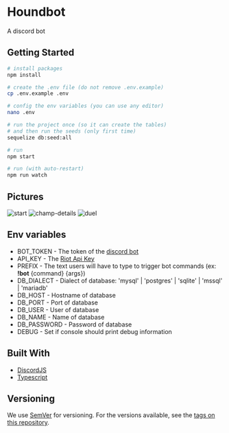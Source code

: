 # Houndbot

A discord bot

## Getting Started

```bash
# install packages
npm install

# create the .env file (do not remove .env.example)
cp .env.example .env

# config the env variables (you can use any editor)
nano .env

# run the project once (so it can create the tables)
# and then run the seeds (only first time)
sequelize db:seed:all

# run
npm start

# run (with auto-restart)
npm run watch
```

## Pictures
![start](https://i.imgur.com/sU2F9B7.png)
![champ-details](https://i.imgur.com/zjwQCxr.png)
![duel](https://i.imgur.com/5nwk0oH.png)

## Env variables
* BOT_TOKEN - The token of the [discord bot](https://discordapp.com/developers/applications/)
* API_KEY - The [Riot Api Key](https://developer.riotgames.com/)
* PREFIX - The text users will have to type to trigger bot commands (ex: **!bot** {command} {args})
* DB_DIALECT - Dialect of database: 'mysql' | 'postgres' | 'sqlite' | 'mssql' | 'mariadb'
* DB_HOST - Hostname of database
* DB_PORT - Port of database
* DB_USER - User of database
* DB_NAME - Name of database
* DB_PASSWORD - Password of database
* DEBUG - Set if console should print debug information

## Built With

* [DiscordJS](https://discord.js.org/#/)
* [Typescript](https://www.typescriptlang.org/)

## Versioning

We use [SemVer](http://semver.org/) for versioning. For the versions available, see the [tags on this repository](https://github.com/houndour/houndbot/tags).
